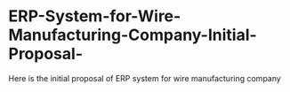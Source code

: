 # ERP-System-for-Wire-Manufacturing-Company-Initial-Proposal-
Here is the initial proposal of ERP system for wire manufacturing company
